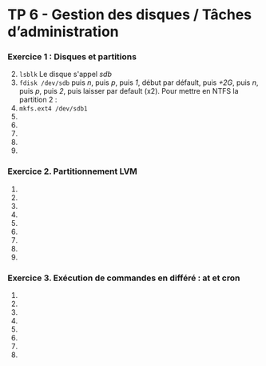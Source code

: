 # TP 6 - Gestion des disques / Tâches d’administration
### Exercice 1 : Disques et partitions
2.  ``lsblk`` Le disque s'appel *sdb*
3.  ``fdisk /dev/sdb`` puis *n*, puis *p*, puis *1*, début par défault, puis *+2G*, puis *n*, puis *p*, puis *2*, puis laisser par default (x2).
Pour mettre en NTFS la partition 2 :
4.  ``mkfs.ext4 /dev/sdb1``
5.  
6.  
7.  
8.  
9.  

### Exercice 2. Partitionnement LVM
1.  
2.  
3.  
4.  
5.  
6.  
7.  
8.  
9.  

### Exercice 3. Exécution de commandes en différé : at et cron
1.  
2.  
3.  
4.  
5.  
6.  
7.  
8.  
